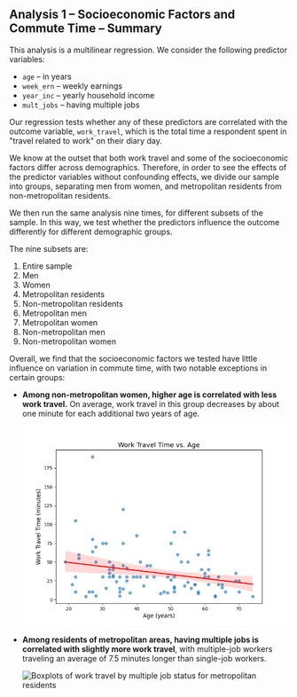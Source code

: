 ## Analysis 1 – Socioeconomic Factors and Commute Time – Summary

This analysis is a multilinear regression. We consider the following predictor variables:

* `age` – in years
* `week_ern` – weekly earnings
* `year_inc` – yearly household income
* `mult_jobs` – having multiple jobs

Our regression tests whether any of these predictors are correlated with the outcome variable, `work_travel`, which is the total time a respondent spent in "travel related to work" on their diary day.

We know at the outset that both work travel and some of the socioeconomic factors differ across demographics. Therefore, in order to see the effects of the predictor variables without confounding effects, we divide our sample into groups, separating men from women, and metropolitan residents from non-metropolitan residents.

We then run the same analysis nine times, for different subsets of the sample. In this way, we test whether the predictors influence the outcome differently for different demographic groups.

The nine subsets are:

1. Entire sample
2. Men
3. Women
4. Metropolitan residents
5. Non-metropolitan residents
6. Metropolitan men
7. Metropolitan women
8. Non-metropolitan men
9. Non-metropolitan women

Overall, we find that the socioeconomic factors we tested have little influence on variation in commute time, with two notable exceptions in certain groups:

* **Among non-metropolitan women, higher age is correlated with less work travel.** On average, work travel in this group decreases by about one minute for each additional two years of age.

  ![Scatterplot_of_age_v_work_travel](/images/age_vs_work_travel_scatterplot.png)
  
* **Among residents of metropolitan areas, having multiple jobs is correlated with slightly more work travel**, with multiple-job workers traveling an average of 7.5 minutes longer than single-job workers.
  
  ![Boxplots of work travel by multiple job status for metropolitan residents](/images/mult_jobs_vs_work_travel.png)
